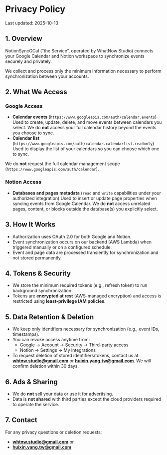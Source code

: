 # **Privacy Policy**

Last updated: 2025-10-13

## 1. Overview

NotionSyncGCal (“the Service”, operated by WhatNow Studio) connects your Google Calendar and Notion workspace to synchronize events securely and privately.

We collect and process only the minimum information necessary to perform synchronization between your accounts.

## 2. What We Access

### Google Access

- **Calendar events** (`https://www.googleapis.com/auth/calendar.events`)
  Used to create, update, delete, and move events between calendars you select.
  We do **not** access your full calendar history beyond the events you choose to sync.
- **Calendar list** (`https://www.googleapis.com/auth/calendar.calendarlist.readonly`)
  Used to display the list of your calendars so you can choose which one to sync.

We do **not** request the full calendar management scope (`https://www.googleapis.com/auth/calendar`).

### Notion Access

- **Databases and pages metadata**
  (`read` and `write` capabilities under your authorized integration)
  Used to insert or update page properties when syncing events from Google Calendar.
  We do **not** access unrelated pages, content, or blocks outside the database(s) you explicitly select.

## 3. How It Works

- Authorization uses OAuth 2.0 for both Google and Notion.
- Event synchronization occurs on our backend (AWS Lambda) when triggered manually or on a configured schedule.
- Event and page data are processed transiently for synchronization and not stored permanently.

## 4. Tokens & Security

- We store the minimum required tokens (e.g., refresh token) to run background synchronization.
- Tokens are **encrypted at rest** (AWS-managed encryption) and access is restricted using **least-privilege IAM policies**.

## 5. Data Retention & Deletion

- We keep only identifiers necessary for synchronization (e.g., event IDs, timestamps).
- You can revoke access anytime from:
  - Google → Account → Security → Third-party access
  - Notion → Settings → My integrations
- To request deletion of stored identifiers/tokens, contact us at: **[whtnw.studio@gmail.com](mailto:whtnw.studio@gmail.com)** or **[huixin.yang.tw@gmail.com](mailto:huixin.yang.tw@gmail.com)**.
  We will confirm deletion within 30 days.

## 6. Ads & Sharing

- We do **not** sell your data or use it for advertising.
- Data is **not shared** with third parties except the cloud providers required to operate the service.

## 7. Contact

For any privacy questions or deletion requests:

- **[whtnw.studio@gmail.com](mailto:whtnw.studio@gmail.com)** or
- **[huixin.yang.tw@gmail.com](mailto:huixin.yang.tw@gmail.com)**
